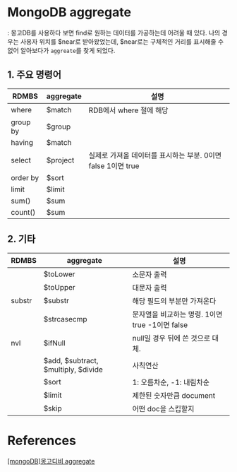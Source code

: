 # MongoDB aggregate
: 몽고DB를 사용하다 보면 find로 원하는 데이터를 가공하는데 어려울 때 있다. 나의 경우는 사용자 위치를 $near로 받아왔었는데, $near로는 구체적인 거리를 표시해줄 수 없어 알아보다가 `aggreate`를 찾게 되었다.

## 1. 주요 명령어  
| RDMBS | aggregate | 설명 |
|---|---|---|
|where| $match| RDB에서 where 절에 해당|
|group by| $group||
|having|$match||
|select|$project| 실제로 가져올 데이터를 표시하는 부분. 0이면 false 1이면 true|
|order by|$sort||
|limit| $limit||
|sum()|$sum||
|count()|$sum||

## 2. 기타
| RDMBS | aggregate | 설명 |
|---|---|---|
||$toLower|소문자 출력|
||$toUpper|대문자 출력|
|substr|$substr|해당 필드의 부분만 가져온다|
||$strcasecmp|문자열을 비교하는 명령. 1이면 true -1이면 false|
|nvl|$ifNull| null일 경우 뒤에 쓴 것으로 대체. |
||$add, $subtract, $multiply, $divide| 사칙연산|
||$sort| 1: 오름차순, -1: 내림차순|
||$limit| 제한된 숫자만큼 document|
||$skip| 어떤 doc을 스킵할지 |


# References
[[mongoDB]몽고디비 aggregate](https://hongtaey.tistory.com/entry/mongoDB%EB%AA%BD%EA%B3%A0%EB%94%94%EB%B9%84-aggregate)